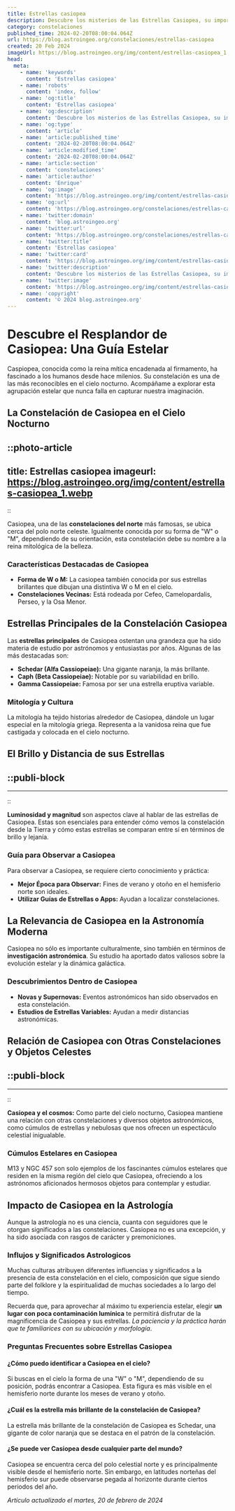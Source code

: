 ```yaml
---
title: Estrellas casiopea
description: Descubre los misterios de las Estrellas Casiopea, su importancia astronómica y cómo identificarlas en el cielo nocturno. Explora con nosotros.
category: constelaciones
published_time: 2024-02-20T08:00:04.064Z
url: https://blog.astroingeo.org/constelaciones/estrellas-casiopea
created: 20 Feb 2024
imageUrl: https://blog.astroingeo.org/img/content/estrellas-casiopea_1.webp
head:
  meta:
    - name: 'keywords'
      content: 'Estrellas casiopea'
    - name: 'robots'
      content: 'index, follow'
    - name: 'og:title'
      content: 'Estrellas casiopea'
    - name: 'og:description'
      content: 'Descubre los misterios de las Estrellas Casiopea, su importancia astronómica y cómo identificarlas en el cielo nocturno. Explora con nosotros.'
    - name: 'og:type'
      content: 'article'
    - name: 'article:published_time'
      content: '2024-02-20T08:00:04.064Z'
    - name: 'article:modified_time'
      content: '2024-02-20T08:00:04.064Z'
    - name: 'article:section'
      content: 'constelaciones'
    - name: 'article:author'
      content: 'Enrique'
    - name: 'og:image'
      content: 'https://blog.astroingeo.org/img/content/estrellas-casiopea_1.webp'
    - name: 'og:url'
      content: 'https://blog.astroingeo.org/constelaciones/estrellas-casiopea'
    - name: 'twitter:domain'
      content: 'blog.astroingeo.org'
    - name: 'twitter:url'
      content: 'https://blog.astroingeo.org/constelaciones/estrellas-casiopea'
    - name: 'twitter:title'
      content: 'Estrellas casiopea'
    - name: 'twitter:card'
      content: 'https://blog.astroingeo.org/img/content/estrellas-casiopea_1.webp'
    - name: 'twitter:description'
      content: 'Descubre los misterios de las Estrellas Casiopea, su importancia astronómica y cómo identificarlas en el cielo nocturno. Explora con nosotros.'
    - name: 'twitter:image'
      content: 'https://blog.astroingeo.org/img/content/estrellas-casiopea_1.webp'
    - name: 'copyright'
      content: '© 2024 blog.astroingeo.org'
---
```

# Descubre el Resplandor de Casiopea: Una Guía Estelar

Caspiopea, conocida como la reina mítica encadenada al firmamento, ha fascinado a los humanos desde hace milenios. Su constelación es una de las más reconocibles en el cielo nocturno. Acompáñame a explorar esta agrupación estelar que nunca falla en capturar nuestra imaginación.

## La Constelación de Casiopea en el Cielo Nocturno


::photo-article
---
title: Estrellas casiopea
imageurl: https://blog.astroingeo.org/img/content/estrellas-casiopea_1.webp
---
::



Casiopea, una de las **constelaciones del norte** más famosas, se ubica cerca del polo norte celeste. Igualmente conocida por su forma de "W" o "M", dependiendo de su orientación, esta constelación debe su nombre a la reina mitológica de la belleza.

### Características Destacadas de Casiopea

- **Forma de W o M:** La casiopea también conocida por sus estrellas brillantes que dibujan una distintiva W o M en el cielo.
- **Constelaciones Vecinas:** Está rodeada por Cefeo, Camelopardalis, Perseo, y la Osa Menor.

## Estrellas Principales de la Constelación Casiopea

Las **estrellas principales** de Casiopea ostentan una grandeza que ha sido materia de estudio por astrónomos y entusiastas por años. Algunas de las más destacadas son:

- **Schedar (Alfa Cassiopeiae):** Una gigante naranja, la más brillante.
- **Caph (Beta Cassiopeiae):** Notable por su variabilidad en brillo.
- **Gamma Cassiopeiae:** Famosa por ser una estrella eruptiva variable.

### Mitología y Cultura

La mitología ha tejido historias alrededor de Casiopea, dándole un lugar especial en la mitología griega. Representa a la vanidosa reina que fue castigada y colocada en el cielo nocturno.

## El Brillo y Distancia de sus Estrellas


  ::publi-block
  ---
  ---
  ::
  
  

**Luminosidad y magnitud** son aspectos clave al hablar de las estrellas de Casiopea. Estas son esenciales para entender cómo vemos la constelación desde la Tierra y cómo estas estrellas se comparan entre sí en términos de brillo y lejanía.

### Guía para Observar a Casiopea

Para observar a Casiopea, se requiere cierto conocimiento y práctica:

- **Mejor Época para Observar:** Fines de verano y otoño en el hemisferio norte son ideales.
- **Utilizar Guías de Estrellas o Apps:** Ayudan a localizar constelaciones.

## La Relevancia de Casiopea en la Astronomía Moderna

Casiopea no sólo es importante culturalmente, sino también en términos de **investigación astronómica**. Su estudio ha aportado datos valiosos sobre la evolución estelar y la dinámica galáctica.

### Descubrimientos Dentro de Casiopea

- **Novas y Supernovas:** Eventos astronómicos han sido observados en esta constelación.
- **Estudios de Estrellas Variables:** Ayudan a medir distancias astronómicas.

## Relación de Casiopea con Otras Constelaciones y Objetos Celestes


  ::publi-block
  ---
  ---
  ::
  
  

**Casiopea y el cosmos:** Como parte del cielo nocturno, Casiopea mantiene una relación con otras constelaciones y diversos objetos astronómicos, como cúmulos de estrellas y nebulosas que nos ofrecen un espectáculo celestial inigualable.

### Cúmulos Estelares en Casiopea

M13 y NGC 457 son solo ejemplos de los fascinantes cúmulos estelares que residen en la misma región del cielo que Casiopea, ofreciendo a los astrónomos aficionados hermosos objetos para contemplar y estudiar.

## Impacto de Casiopea en la Astrología

Aunque la astrología no es una ciencia, cuanta con seguidores que le otorgan significados a las constelaciones. Casiopea no es una excepción, y ha sido asociada con rasgos de carácter y premoniciones.

### Influjos y Significados Astrologicos

Muchas culturas atribuyen diferentes influencias y significados a la presencia de esta constelación en el cielo, composición que sigue siendo parte del folklore y la espiritualidad de muchas sociedades a lo largo del tiempo.

Recuerda que, para aprovechar al máximo tu experiencia estelar, elegir **un lugar con poca contaminación lumínica** te permitirá disfrutar de la magnificencia de Casiopea y sus estrellas. *La paciencia y la práctica harán que te familiarices con su ubicación y morfología*.

### Preguntas Frecuentes sobre Estrellas Casiopea

#### ¿Cómo puedo identificar a Casiopea en el cielo?

Si buscas en el cielo la forma de una "W" o "M", dependiendo de su posición, podrás encontrar a Casiopea. Esta figura es más visible en el hemisferio norte durante los meses de verano y otoño.

#### ¿Cuál es la estrella más brillante de la constelación de Casiopea?

La estrella más brillante de la constelación de Casiopea es Schedar, una gigante de color naranja que se destaca en el patrón de la constelación.

#### ¿Se puede ver Casiopea desde cualquier parte del mundo?

Casiopea se encuentra cerca del polo celestial norte y es principalmente visible desde el hemisferio norte. Sin embargo, en latitudes norteñas del hemisferio sur puede observarse pegada al horizonte durante ciertos periodos del año.

_Artículo actualizado el martes, 20 de febrero de 2024_